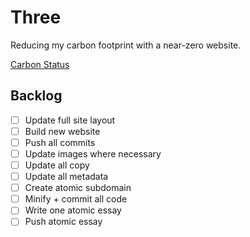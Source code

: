 # Three

Reducing my carbon footprint with a near-zero website.

[Carbon Status](https://digitalbeacon.co/calebjolliffe-co)


## Backlog
- [ ] Update full site layout
- [ ] Build new website
- [ ] Push all commits
- [ ] Update images where necessary
- [ ] Update all copy
- [ ] Update all metadata
- [ ] Create atomic subdomain
- [ ] Minify + commit all code
- [ ] Write one atomic essay
- [ ] Push atomic essay
